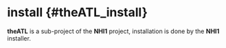 <!---
 *  @file         NHI1/theATL/INSTALL.md
 *  @brief        INSTALL.md - unknown - unknown
 *  @copyright    (C) NHI - #1 - Project - Group
 *                This software has NO permission to copy,
 *                please contact AUTHOR for additional information
 *  @version      unknown
 *  @date         unknown
 *  @author       unknown
-->

install {#theATL_install}
=======

__theATL__ is a sub-project of the __NHI1__ project, 
installation is done by the __NHI1__ installer.
